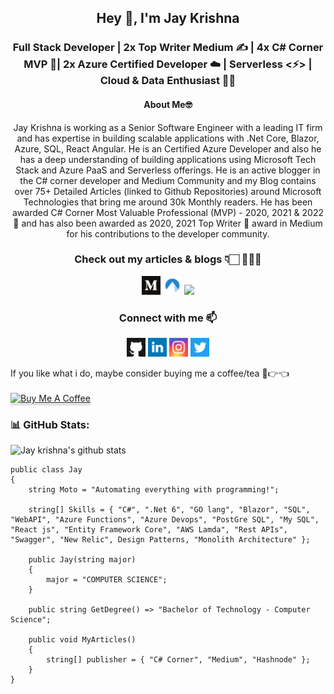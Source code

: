 <h2 align='center'>Hey 👋, I'm Jay Krishna</h2>
<h3 align = 'center'> Full Stack Developer | 2x Top Writer Medium ✍️ | 4x C# Corner MVP 🏅| 2x Azure Certified Developer ☁️ | Serverless <⚡> | Cloud & Data Enthusiast 🤷‍♂️
<h4 align='center'>About Me🤓</h4>
<p align='center'>Jay Krishna is working as a Senior Software Engineer with a leading IT firm and has expertise in building scalable applications with .Net Core, Blazor, Azure, SQL, React Angular. He is an Certified Azure Developer and also he has a deep understanding of building applications using Microsoft Tech Stack and Azure PaaS and Serverless offerings. He is an active blogger in the C# corner developer and Medium Community and my Blog contains over 75+ Detailed Articles (linked to Github Repositories) around Microsoft Technologies that bring me around 30k Monthly readers. He has been awarded C# Corner Most Valuable Professional (MVP) - 2020, 2021 & 2022 🥇 and has also been awarded as 2020, 2021 Top Writer 🥇 award in Medium for his contributions to the developer community.</p><h3 align = 'center'>Check out my articles & blogs 👇🏻 👨🏻‍💻 </h3>
<p align = 'center'><a href = https://jaykrishnareddy.medium.com/ target='blank'> <img src=https://github.com/edent/SuperTinyIcons/blob/master/images/svg/medium.svg height='30' weight='30'/></a>
 <a href = https://www.c-sharpcorner.com/members/jay-krishna4 target='blank'> <img src=https://github.com/edent/SuperTinyIcons/blob/master/images/svg/codeberg.svg height='30' weight='30'/></a>
 <a href = https://jaykrishnareddy.hashnode.dev target='blank'> <img src=https://user-images.githubusercontent.com/35819660/103106661-f0dca800-45fc-11eb-94b1-3e0d1845820f.png height='30' weight='30'/></a><h3 align='center'>Connect with me  📫 </h3>
<p align = 'center'> 
 <a href = https://github.com/https://github.com/JayKrishnareddy target='blank'> <img src=https://github.com/edent/SuperTinyIcons/blob/master/images/svg/github.svg height='30' weight='30'/></a>
<a href = https://www.linkedin.com/in/https://www.linkedin.com/in/jay-krishna-reddy/ target='blank'> <img src=https://github.com/edent/SuperTinyIcons/blob/master/images/svg/linkedin.svg height='30' weight='30'/></a> 
<a href = https://www.instagram.com/jaykrishnareddy/ target='blank'> <img src=https://github.com/edent/SuperTinyIcons/blob/master/images/svg/instagram.svg height='30' weight='30'/></a>
<a href = https://twitter.com/jaykrishnaredde target='blank'> <img src=https://github.com/edent/SuperTinyIcons/blob/master/images/svg/twitter.svg height='30' weight='30'/></a>
 
If you like what i do, maybe consider buying me a coffee/tea 🥺👉👈
<br /><br />
<a href="https://www.buymeacoffee.com/jaykrishnareddy" target="_blank"><img src="https://www.buymeacoffee.com/assets/img/custom_images/orange_img.png" alt="Buy Me A Coffee" style="height: 41px !important;width: 174px !important;box-shadow: 0px 3px 2px 0px rgba(190, 190, 190, 0.5) !important;-webkit-box-shadow: 0px 3px 2px 0px rgba(190, 190, 190, 0.5) !important;" ></a>
<br />
 
### 📊 GitHub Stats:
![Jay krishna's github stats](https://github-readme-stats.vercel.app/api?username=jaykrishnareddy&show_icons=true&count_private=true&include_all_commits=true)

```
public class Jay
{
    string Moto = "Automating everything with programming!";

    string[] Skills = { "C#", ".Net 6", "GO lang", "Blazor", "SQL", "WebAPI", "Azure Functions", "Azure Devops", "PostGre SQL", "My SQL", "React js", "Entity Framework Core", "AWS Lamda", "Rest APIs", "Swagger", "New Relic", Design Patterns, "Monolith Architecture" };

    public Jay(string major)
    {
        major = "COMPUTER SCIENCE";
    }

    public string GetDegree() => "Bachelor of Technology - Computer Science";

    public void MyArticles()
    {
        string[] publisher = { "C# Corner", "Medium", "Hashnode" };
    }
}    
```

